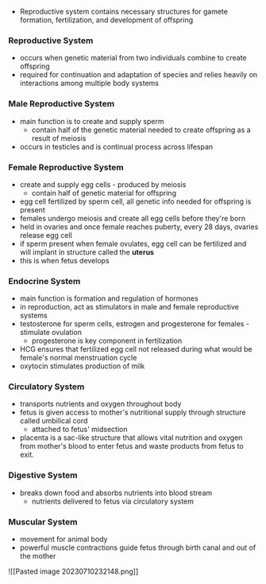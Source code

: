 - Reproductive system contains necessary structures for gamete formation, fertilization, and development of offspring

### Reproductive System
- occurs when genetic material from two individuals combine to create offspring
- required for continuation and adaptation of species and relies heavily on interactions among multiple body systems

### Male Reproductive System
- main function is to create and supply sperm
	- contain half of the genetic material needed to create offspring as a result of meiosis
- occurs in testicles and is continual process across lifespan

### Female Reproductive System
- create and supply egg cells - produced by meiosis
	- contain half of genetic material for offspring
- egg cell fertilized by sperm cell, all genetic info needed for offspring is present
- females undergo meiosis and create all egg cells before they're born
- held in ovaries and once female reaches puberty, every 28 days, ovaries release egg cell
- if sperm present when female ovulates, egg cell can be fertilized and will implant in structure called the **uterus**
- this is when fetus develops

### Endocrine System
- main function is formation and regulation of hormones
- in reproduction, act as stimulators in male and female reproductive systems
- testosterone for sperm cells, estrogen and progesterone for females - stimulate ovulation
	- progesterone is key component in fertilization
- HCG ensures that fertilized egg cell not released during what would be female's normal menstruation cycle
- oxytocin stimulates production of milk

### Circulatory System
- transports nutrients and oxygen throughout body
- fetus is given access to mother's nutritional supply through structure called umbilical cord
	- attached to fetus' midsection
- placenta is a sac-like structure that allows vital nutrition and oxygen from mother's blood to enter fetus and waste products from fetus to exit.

### Digestive System
- breaks down food and absorbs nutrients into blood stream
	- nutrients delivered to fetus via circulatory system

### Muscular System
- movement for animal body
- powerful muscle contractions guide fetus through birth canal and out of the mother

![[Pasted image 20230710232148.png]]



